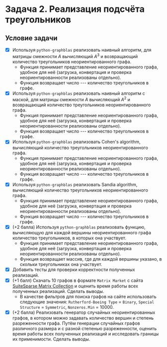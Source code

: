 # Задача 2. Реализация подсчёта треугольников

##  Условие задачи

- [x] Используя `python-graphblas` реализовать наивный алгоритм, для матрицы смежности $A$ вычисляющий $A^3$ и возвращающий количество треугольников неориентированного графа.
  - Функция принимает представление неориентированного графа, удобное для неё (загрузка, конвертация и проверка неориентированности реализованы отдельно).
  - Функция возвращает число --- количество треугольников в графе.
- [x] Используя `python-graphblas` реализовать наивный алгоритм с маской, для матрицы смежности $A$ вычисляющий $A^2$ и возвращающий количество треугольников неориентированного графа.
  - Функция принимает представление неориентированного графа, удобное для неё (загрузка, конвертация и проверка неориентированности реализованы отдельно).
  - Функция возвращает число --- количество треугольников в графе.
- [x] Используя `python-graphblas` реализовать Сohen's algorithm, вычисляющий количество треугольников неориентированного графа.
  - Функция принимает представление неориентированного графа, удобное для неё (загрузка, конвертация и проверка неориентированности реализованы отдельно).
  - Функция возвращает число --- количество треугольников в графе.
- [x] Используя `python-graphblas` реализовать Sandia algorithm, вычисляющий количество треугольников неориентированного графа.
  - Функция принимает представление неориентированного графа, удобное для неё (загрузка, конвертация и проверка неориентированности реализованы отдельно).
  - Функция возвращает число --- количество треугольников в графе.
- [x] (+2 балла) Используя `python-graphblas` реализовать функцию, вычисляющую для каждой вершины неориентированного графа количество треугольников, в которых она участвует.
  - Функция принимает представление неориентированного графа, удобное для неё (загрузка, конвертация и проверка неориентированности реализованы отдельно).
  - Функция возвращает массив, где для каждой вершины указано, в скольки треугольниках она участвует.
- [x] Добавить тесты для проверки корректности полученных реализаций.
- [x] (+1 балл) Скачать 10 графов в формате `Matrix Market` с сайта [SuiteSparse Matrix Collection](https://sparse.tamu.edu/) и оценить время работы всех полученных реализаций. Сделать выводы.
  - В качестве фильтров для поиска графов на сайте использовать следующие значения: `Rutherford-Boeing Type` = `Binary`, `Special Structure` = `Symmetric`, `Nonzeros.Min` = 10000.
- [x] (+2 балла) Реализовать генератор случайных неориентированных графов, в котором можно задавать количество вершин и степень разреженности графа. Путём генерации случайных графов различного размера и с разной степенью разреженности, оценить время работы всех полученных реализаций и исследовать границы их применимости. Сделать выводы.
